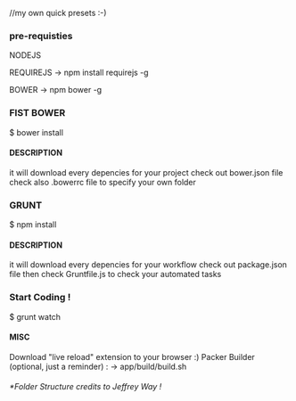 //my own quick presets :-)

### pre-requisties

NODEJS 

REQUIREJS -> npm install requirejs -g

BOWER -> npm bower -g




### FIST BOWER

$ bower install



#### DESCRIPTION
it will download every depencies for your project
check out bower.json file
check also .bowerrc file to specify your own folder

### GRUNT 

$ npm install 

#### DESCRIPTION
it will download every depencies for your workflow
check out package.json file
then check Gruntfile.js to check your automated tasks


### Start Coding !

$ grunt watch


#### MISC
Download "live reload" extension to your browser :)
Packer Builder (optional, just a reminder) : -> app/build/build.sh



###### *Folder Structure credits to  Jeffrey Way !
